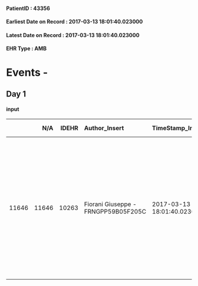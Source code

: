 
#### PatientID : 43356
#### Earliest Date on Record : 2017-03-13 18:01:40.023000
#### Latest Date on Record : 2017-03-13 18:01:40.023000
#### EHR Type : AMB

# Events - 

## Day 1

#### input
|       |    N/A |   IDEHR | Author_Insert                       | TimeStamp_Insert           | EHRType   |   PatientID |   IDDigitalSignDocument | persone_vicine   |   Unnamed: 0_x.1 |   IDANAMNESI_SOCIALE | Patient   | FamigliaAltro   | Paziente_T   | FamigliaAltro_T   |   Non_Rilevabile_x.1 | Note_Non_Rilevabile_x.1   | opt_Problemi   | Note_I                                                                                                                                                                                                                     | ds_note_timori                                                                                                                                         | chk_contr_sintomi   | opt_paziente_a   | opt_famiglia_a   | opt_adeguatezza   | opt_paziente_solo   | ds_note_con                                                                                                                                                                                                                                   | opt_presente_assente   | Presenza_minori   | Caregiver_principale   | opt_capacita   | opt_necessario   | opt_presente   | opt_risorse_ec   | opt_paziente_psi   | opt_Ins_vol   | opt_paziente_ad   | opt_caregiver_ad   | opt_esenzione   | opt_inv_civile   |   ds_codice_es | Needs     | Domestic partnership   | Fragility   | opt_disponibilita_f   | opt_famiglia_psi   | opt_disponibilit_paz   |
|------:|-------:|--------:|:------------------------------------|:---------------------------|:----------|------------:|------------------------:|:-----------------|-----------------:|---------------------:|:----------|:----------------|:-------------|:------------------|---------------------:|:--------------------------|:---------------|:---------------------------------------------------------------------------------------------------------------------------------------------------------------------------------------------------------------------------|:-------------------------------------------------------------------------------------------------------------------------------------------------------|:--------------------|:-----------------|:-----------------|:------------------|:--------------------|:----------------------------------------------------------------------------------------------------------------------------------------------------------------------------------------------------------------------------------------------|:-----------------------|:------------------|:-----------------------|:---------------|:-----------------|:---------------|:-----------------|:-------------------|:--------------|:------------------|:-------------------|:----------------|:-----------------|---------------:|:----------|:-----------------------|:------------|:----------------------|:-------------------|:-----------------------|
| 11646 |  11646 |   10263 | Fiorani Giuseppe - FRNGPP59B05F205C | 2017-03-13 18:01:40.023000 | AMB       |       43356 |                  682580 | N/A              |             5547 |                 3553 | Si#1      | Si#1            | No#0         | Si#1              |                    0 | NR                        | No#0           | La pz √® informata della diagnosi e della progressione. Il marito √® informato del peggioramento progressivo ,seppure in una dimensione temporale indefinita di terminalit√†, a volte velata da una certa area illusionale | Dal colloquio con il marito non sono emersi particolari timori. La pz al momento non presenta sintomi refrattari,ad eccezione di un'importante astenia | controllo sintomi#0 | Indefinite#2     | Congruenti#1     | Si#1              | No#0                | Vive con il marito Mario Antonio di aa 73,il quale √® in buone condizioni di salute. Due figlie fuori casa:Elisabetta di aa 41,la quale vive a Salsomaggiore e Linda di aa 36,la quale abita nelle immediate vicinanze alla casa dei genitori | Presente#1             | No#0              | Il marito              | Adeguato#0     | No#0             | No#0           | Adeguate#1       | No#0               | No#0          | Totale#2          | Totale#2           | Si#1            | No#0             |             48 | Clinici#0 | Coniuge/Convivente#0   | nessuna#0   | Da verificare#2       | No#0               | Da verificare#2        |


